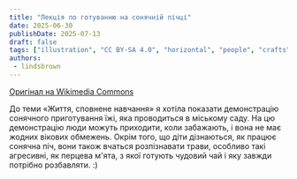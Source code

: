 ```yaml
---
title: "Лекція по готуванню на сонячній пічці"
date: 2025-06-30
publishDate: 2025-07-13
draft: false
tags: ["illustration", "CC BY-SA 4.0", "horizontal", "people", "crafts", "solar", "education", "2025-collab"]
authors:
 - lindsbrown
---
```


[Оригінал на Wikimedia Commons](https://commons.wikimedia.org/wiki/File:Solar_Cooking_Class_-_Solarpunk_Art_Collab_2025.jpg)

До теми «Життя, сповнене навчання» я хотіла показати демонстрацію сонячного приготування їжі, яка проводиться в міському саду. На цю демонстрацію люди можуть приходити, коли забажають, і вона не має жодних вікових обмежень. Окрім того, що діти дізнаються, як працює сонячна піч, вони також вчаться розпізнавати трави, особливо такі агресивні, як перцева м'ята, з якої готують чудовий чай і яку завжди потрібно розбавляти. :)
